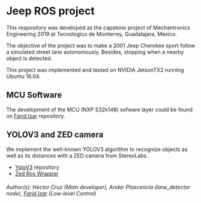 # Jeep ROS project

This respository was developed as the capstone project of Mechantronics Engineering 2019 at Tecnologico de Monterrey, Guadalajara, Mexico.

The objective of the project was to make a 2001 Jeep Cherokee sport follow a simulated street lane autonomously. Besides, stopping when a nearby object is detected.

This project was implemented and tested on NVIDIA JetsonTX2 running Ubuntu 16.04.
## MCU Software 
The development of the MCU (NXP S32k148) sofware layer could be found on [Farid Izar] repository.

## YOLOV3 and ZED camera
We implement the well-known YOLOV3 algorithm to recognize objects as well as its distances with a ZED camera from StereoLabs.
- [YoloV3] repository
- [Zed Ros Wrapper] 

######  Author(s): Hector Cruz (Main developer), Ander Plascencia (lane_detector node), [Farid Izar] (Low-level Control) 


[//]: # (These are reference links used in the body of this note and get stripped out when the markdown processor does its job. There is no need to format nicely because it shouldn't be seen. Thanks SO - http://stackoverflow.com/questions/4823468/store-comments-in-markdown-syntax)
[Zed Ros Wrapper]: <https://github.com/stereolabs/zed-ros-wrapper>
[YoloV3]: <https://github.com/AlexeyAB/darknet/blob/master/src/yolo_v2_class.hpp>
[Farid Izar]: <https://github.com/FaridIz/cartec-mcu>
